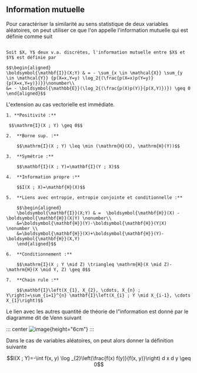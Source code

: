 ## Information mutuelle

Pour caractériser la similarité au sens statistique de deux variables aléatoires, on peut utiliser ce que l'on appelle l'information mutuelle qui est définie comme suit

```{prf:definition} Information mutuelle

Soit $X, Y$ deux v.a. discrètes, l'information mutuelle entre $X$ et $Y$ est définie par 

$$\begin{aligned}
\boldsymbol{\mathbf{I}}(X;Y) & = - \sum_{x \in \mathcal{X}} \sum_{y \in \mathcal{Y}} {p(X=x,Y=y) \log_2{(\frac{p(X=x)p(Y=y)}{p(X=x,Y=y)})}}\nonumber\\
&= - \boldsymbol{\mathbb{E}}(\log_2{(\frac{p(X)p(Y)}{p(X,Y)})}) \geq 0
\end{aligned}$$
```

L'extension au cas vectorielle est immédiate. 


```{prf:property}
1. **Positivité :** 

 $$\mathrm{I}(X ; Y) \geq 0$$

2.  **Borne sup. :**
    
    $$\mathrm{I}(X ; Y) \leq \min (\mathrm{H}(X), \mathrm{H}(Y))$$

3.  **Symétrie :** 

    $$\mathbf{I}(X ; Y)=\mathbf{I}(Y ; X)$$

4.  **Information propre :**  

    $$I(X ; X)=\mathbf{H}(X)$$

5.  **Liens avec entropie, entropie conjointe et conditionnelle :**

    $$\begin{aligned}
    \boldsymbol{\mathbf{I}}(X;Y) & =  \boldsymbol{\mathbf{H}}(X) -\boldsymbol{\mathbf{H}}(X|Y) \nonumber\\
    &=\boldsymbol{\mathbf{H}}(Y)-\boldsymbol{\mathbf{H}}(Y|X) \nonumber \\
    &=\boldsymbol{\mathbf{H}}(X)+\boldsymbol{\mathbf{H}}(Y)-\boldsymbol{\mathbf{H}}(X,Y)
    \end{aligned}$$

6.  **Conditionnement :**
    
    $$\mathrm{I}(X ; Y \mid Z) \triangleq \mathrm{H}(X \mid Z)-\mathrm{H}(X \mid Y, Z) \geq 0$$

7.  **Chain rule :**
    
    $$\mathbf{I}\left(X_{1}, X_{2}, \cdots, X_{n} ; Y\right)=\sum_{i=1}^{n} \mathbf{I}\left(X_{i} ; Y \mid X_{i-1}, \cdots X_{1}\right)$$
```
Le lien avec les autres quantité de théorie de l\"information est donné
par le diagramme dit de Venn suivant

::: center
![image](relationsentropies){height="6cm"}
:::

Dans le cas de variables aléatoires, on peut alors donner la définition suivante

$$I(X ; Y)=-\int f(x, y) \log _{2}\left(\frac{f(x) f(y)}{f(x, y)}\right) d x d y \geq 0$$

